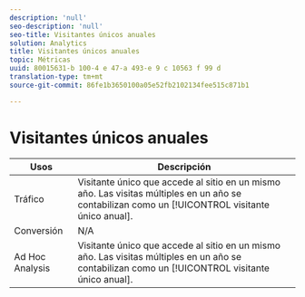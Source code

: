 ```yaml
---
description: 'null'
seo-description: 'null'
seo-title: Visitantes únicos anuales
solution: Analytics
title: Visitantes únicos anuales
topic: Métricas
uuid: 80015631-b 100-4 e 47-a 493-e 9 c 10563 f 99 d
translation-type: tm+mt
source-git-commit: 86fe1b3650100a05e52fb2102134fee515c871b1

---
```



# Visitantes únicos anuales

| Usos | Descripción |
|---|---|
| Tráfico | Visitante único que accede al sitio en un mismo año. Las visitas múltiples en un año se contabilizan como un [!UICONTROL visitante único anual]. |
| Conversión | N/A |
| Ad Hoc Analysis | Visitante único que accede al sitio en un mismo año. Las visitas múltiples en un año se contabilizan como un [!UICONTROL visitante único anual]. |

